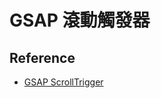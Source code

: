 # GSAP 滾動觸發器

## Reference
- [GSAP ScrollTrigger](https://greensock.com/docs/v3/Plugins/ScrollTrigger)